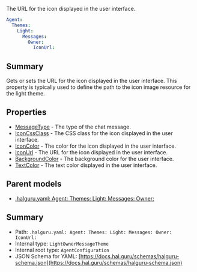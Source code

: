 <!--
title: IconUrl
description: The URL for the icon displayed in the user interface.
version: 1.40.7-beta.14
generated: true
date: 2025-04-28
node: This file is generated by the command-line program: `halguru manual -c -m`
-->


The URL for the icon displayed in the user interface.

```yaml
Agent:
  Themes:
    Light:
      Messages:
        Owner:
          IconUrl:
```

## Summary

Gets or sets the URL for the icon displayed in the user interface. This property is typically used to define the path to the icon image resource for the light theme.

## Properties

* [MessageType]((halguru)-agent-themes-light-messages-owner-messagetype.md) - The type of the chat message.
* [IconCssClass]((halguru)-agent-themes-light-messages-owner-iconcssclass.md) - The CSS class for the icon displayed in the user interface.
* [IconColor]((halguru)-agent-themes-light-messages-owner-iconcolor.md) - The color for the icon displayed in the user interface.
* [IconUrl]((halguru)-agent-themes-light-messages-owner-iconurl.md) - The URL for the icon displayed in the user interface.
* [BackgroundColor]((halguru)-agent-themes-light-messages-owner-backgroundcolor.md) - The background color for the user interface.
* [TextColor]((halguru)-agent-themes-light-messages-owner-textcolor.md) - The text color displayed in the user interface.

## Parent models

* [.halguru.yaml: Agent: Themes: Light: Messages: Owner:]((halguru)-agent-themes-light-messages-owner.md)
## Summary

* Path: `.halguru.yaml: Agent: Themes: Light: Messages: Owner: IconUrl:`
* Internal type: `LightOwnerMessageTheme`
* Internal root type: `AgentConfiguration`
* JSON Schema for YAML: [https://docs.hal.guru/schemas/halguru-schema.json](https://docs.hal.guru/schemas/halguru-schema.json)
